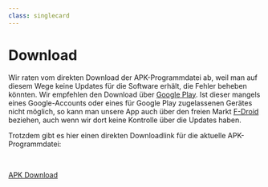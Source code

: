 ```yaml
---
class: singlecard
---
```


Download
========

Wir raten vom direkten Download der APK-Programmdatei ab, weil man auf diesem Wege keine Updates für die Software
erhält, die Fehler beheben könnten. Wir empfehlen den Download über [Google Play](https://play.google.com/store/apps/details?id=de.geeksfactory.opacclient).
Ist dieser mangels eines Google-Accounts oder eines für Google Play zugelassenen Gerätes nicht möglich, so kann man unsere App auch über den
freien Markt [F-Droid](https://f-droid.org/repository/browse/?fdfilter=opac&fdid=de.geeksfactory.opacclient) beziehen, auch wenn wir dort keine Kontrolle über die Updates haben.

Trotzdem gibt es hier einen direkten Downloadlink für die aktuelle APK-Programmdatei:

<p>&nbsp;</p>
<p class="center-align">
    <a class="waves-effect waves-light red btn-large" href="/download/latest.apk">APK Download</a>
</p>
